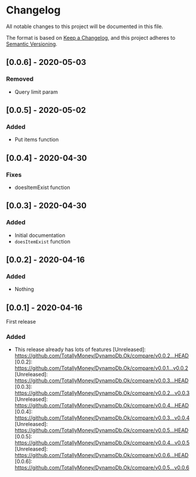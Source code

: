 # Changelog

All notable changes to this project will be documented in this file.

The format is based on [Keep a Changelog](https://keepachangelog.com/en/1.0.0/),
and this project adheres to [Semantic Versioning](https://semver.org/spec/v2.0.0.html).

## [0.0.6] - 2020-05-03

### Removed

- Query limit param

## [0.0.5] - 2020-05-02

### Added

- Put items function

## [0.0.4] - 2020-04-30

### Fixes

- doesItemExist function

## [0.0.3] - 2020-04-30

### Added

- Initial documentation
- `doesItemExist` function

## [0.0.2] - 2020-04-16

### Added

- Nothing

## [0.0.1] - 2020-04-16

First release

### Added

- This release already has lots of features
    [Unreleased]: https://github.com/TotallyMoney/DynamoDb.Ok/compare/v0.0.2...HEAD
    [0.0.2]: https://github.com/TotallyMoney/DynamoDb.Ok/compare/v0.0.1...v0.0.2
    [Unreleased]: https://github.com/TotallyMoney/DynamoDb.Ok/compare/v0.0.3...HEAD
    [0.0.3]: https://github.com/TotallyMoney/DynamoDb.Ok/compare/v0.0.2...v0.0.3
    [Unreleased]: https://github.com/TotallyMoney/DynamoDb.Ok/compare/v0.0.4...HEAD
    [0.0.4]: https://github.com/TotallyMoney/DynamoDb.Ok/compare/v0.0.3...v0.0.4
    [Unreleased]: https://github.com/TotallyMoney/DynamoDb.Ok/compare/v0.0.5...HEAD
    [0.0.5]: https://github.com/TotallyMoney/DynamoDb.Ok/compare/v0.0.4...v0.0.5
[Unreleased]: https://github.com/TotallyMoney/DynamoDb.Ok/compare/v0.0.6...HEAD
[0.0.6]: https://github.com/TotallyMoney/DynamoDb.Ok/compare/v0.0.5...v0.0.6
